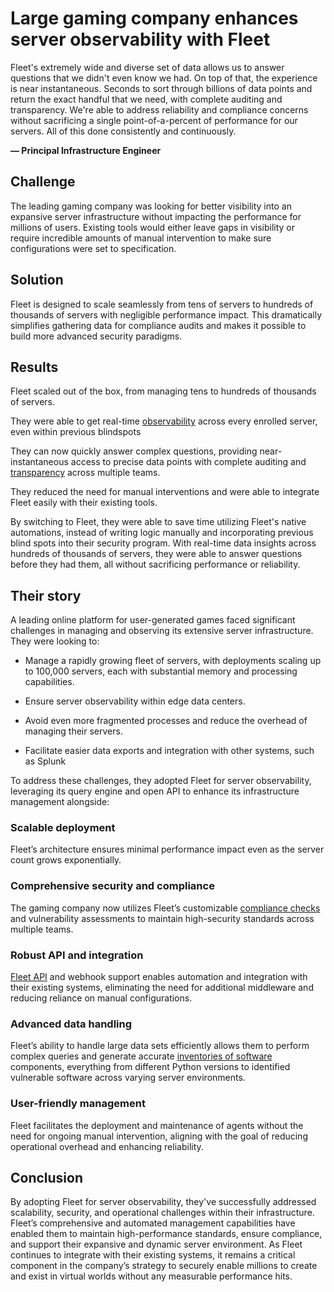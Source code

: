 # Large gaming company enhances server observability with Fleet

<div purpose="attribution-quote">

Fleet's extremely wide and diverse set of data allows us to answer questions that we didn't even know we had. On top of that, the experience is near instantaneous. Seconds to sort through billions of data points and return the exact handful that we need, with complete auditing and transparency. We're able to address reliability and compliance concerns without sacrificing a single point-of-a-percent of performance for our servers. All of this done consistently and continuously.

**— Principal Infrastructure Engineer**
</div>

## Challenge

The leading gaming company was looking for better visibility into an expansive server infrastructure without impacting the performance for millions of users. Existing tools would either leave gaps in visibility or require incredible amounts of manual intervention to make sure configurations were set to specification.

## Solution 

Fleet is designed to scale seamlessly from tens of servers to hundreds of thousands of servers with negligible performance impact. This dramatically simplifies gathering data for compliance audits and makes it possible to build more advanced security paradigms.

## Results

<div purpose="checklist">

Fleet scaled out of the box, from managing tens to hundreds of thousands of servers.

They were able to get real-time [observability](https://fleetdm.com/observability) across every enrolled server, even within previous blindspots

They can now quickly answer complex questions, providing near-instantaneous access to precise data points with complete auditing and [transparency](https://fleetdm.com/better) across multiple teams.

They reduced the need for manual interventions and were able to integrate Fleet easily with their existing tools.
</div>

By switching to Fleet, they were able to save time utilizing Fleet's native automations, instead of writing logic manually and incorporating previous blind spots into their security program. With real-time data insights across hundreds of thousands of servers, they were able to answer questions before they had them, all without sacrificing performance or reliability.


## Their story

A leading online platform for user-generated games faced significant challenges in managing and observing its extensive server infrastructure. They were looking to:

- Manage a rapidly growing fleet of servers, with deployments scaling up to 100,000 servers, each with substantial memory and processing capabilities.

- Ensure server observability within edge data centers.

- Avoid even more fragmented processes and reduce the overhead of managing their servers.

- Facilitate easier data exports and integration with other systems, such as Splunk

To address these challenges, they adopted Fleet for server observability, leveraging its query engine and open API to enhance its infrastructure management alongside:

### Scalable deployment 

Fleet’s architecture ensures minimal performance impact even as the server count grows exponentially.

### Comprehensive security and compliance

The gaming company now utilizes Fleet’s customizable [compliance checks](https://fleetdm.com/queries) and vulnerability assessments to maintain high-security standards across multiple teams.

### Robust API and integration

[Fleet API](https://fleetdm.com/docs/rest-api/rest-api) and webhook support enables automation and integration with their existing systems, eliminating the need for additional middleware and reducing reliance on manual configurations.

### Advanced data handling

Fleet’s ability to handle large data sets efficiently allows them to perform complex queries and generate accurate [inventories of software](https://fleetdm.com/software-management) components, everything from different Python versions to identified vulnerable software across varying server environments.

### User-friendly management 

Fleet facilitates the deployment and maintenance of agents without the need for ongoing manual intervention, aligning with the goal of reducing operational overhead and enhancing reliability.


## Conclusion

By adopting Fleet for server observability, they've successfully addressed scalability, security, and operational challenges within their infrastructure. Fleet’s comprehensive and automated management capabilities have enabled them to maintain high-performance standards, ensure compliance, and support their expansive and dynamic server environment. As Fleet continues to integrate with their existing systems, it remains a critical component in the company’s strategy to securely enable millions to create and exist in virtual worlds without any measurable performance hits.

<call-to-action></call-to-action>

<meta name="category" value="announcements">
<meta name="authorGitHubUsername" value="Drew-P-drawers">
<meta name="authorFullName" value="Andrew Baker">
<meta name="publishedOn" value="2024-12-11">
<meta name="articleTitle" value="Large gaming company enhances server observability with Fleet">
<meta name="description" value="Large gaming company enhances server observability with Fleet">
<meta name="showOnTestimonialsPageWithEmoji" value="🔌">
